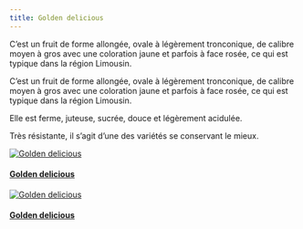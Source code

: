 ```yaml
---
title: Golden delicious
---
```


C’est un fruit de forme allongée, ovale à légèrement tronconique, de calibre moyen à gros avec une coloration jaune et parfois à face rosée, ce qui est typique dans la région Limousin.

C’est un fruit de forme allongée, ovale à légèrement tronconique, de calibre moyen à gros avec une coloration jaune et parfois à face rosée, ce qui est typique dans la région Limousin.

Elle est ferme, juteuse, sucrée, douce et légèrement acidulée.

Très résistante, il s’agit d’une des variétés se conservant le mieux.

<div class="image-container">
    <a class="thumbnail" href="{{ site.baseurl }}/assets/images/nos-produits/golden-du-limousin-1.jpg">
        <img src="{{ site.baseurl }}/assets/images/nos-produits/golden-du-limousin-1-vignette.jpg" alt="Golden delicious" title="Golden delicious" />
        <h4 class="thumbnail-title">Golden delicious</h4>
    </a>
    <a class="thumbnail" href="{{ site.baseurl }}/assets/images/nos-produits/golden-du-limousin-2.jpg">
        <img src="{{ site.baseurl }}/assets/images/nos-produits/golden-du-limousin-2-vignette.jpg" alt="Golden delicious" title="Golden delicious" />
        <h4 class="thumbnail-title">Golden delicious</h4>
    </a>
</div>

